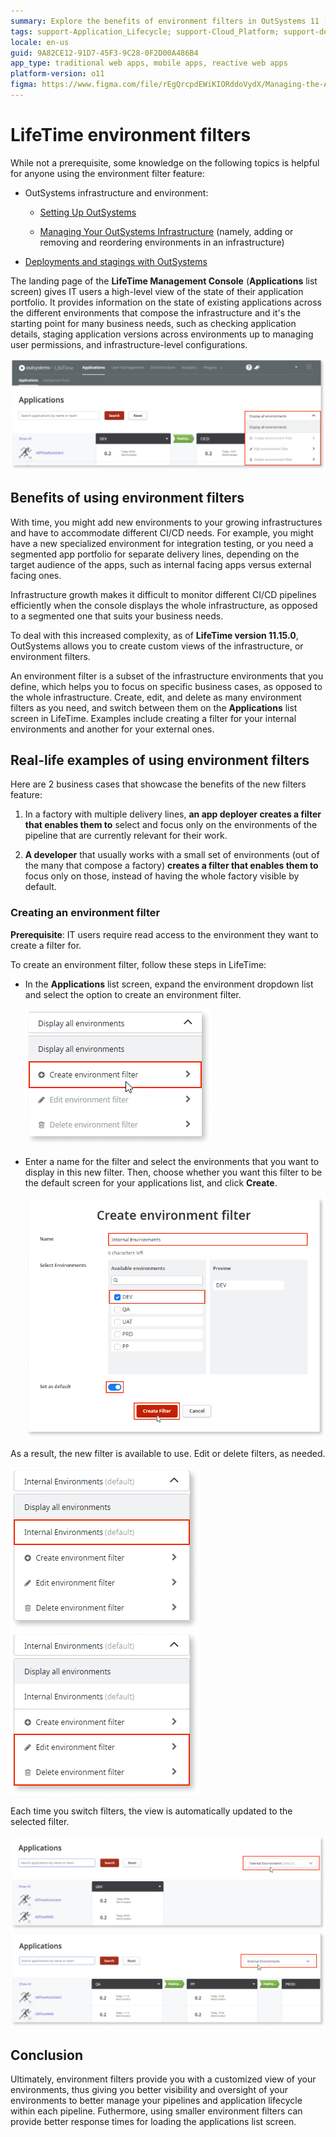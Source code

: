 ```yaml
---
summary: Explore the benefits of environment filters in OutSystems 11 (O11) for managing complex infrastructures and CI/CD pipelines.
tags: support-Application_Lifecycle; support-Cloud_Platform; support-devOps
locale: en-us
guid: 9A82CE12-91D7-45F3-9C28-0F2D00A486B4
app_type: traditional web apps, mobile apps, reactive web apps
platform-version: o11
figma: https://www.figma.com/file/rEgQrcpdEWiKIORddoVydX/Managing-the-Applications-Lifecycle?type=design&node-id=2186%3A6469&mode=design&t=rzWSTBJIapfhmERp-1
---
```

# LifeTime environment filters

<div class="info" markdown="1">

 While not a prerequisite, some knowledge on the following topics is helpful for anyone using the environment filter feature:

* OutSystems infrastructure and environment:

    * [Setting Up OutSystems](../setup-infra-platform/setup/intro.md)

    * [Managing Your OutSystems Infrastructure](initial-setup-of-an-infrastructure.md) (namely, adding or removing and reordering environments in an infrastructure)

* [Deployments and stagings with OutSystems](https://www.outsystems.com/evaluation-guide/how-does-outsystems-handle-deployment-and-staging/)

</div>

The landing page of the **LifeTime Management Console** (**Applications** list screen) gives IT users a high-level view of the state of their application portfolio. It provides information on the state of existing applications across the different environments that compose the infrastructure and it's the starting point for many  business needs, such as checking application details, staging application versions across environments up to managing user permissions, and infrastructure-level configurations.

![Screenshot of the LifeTime Management Console Applications list screen showing the state of applications across different environments](images/applications-lt.png "LifeTime Management Console Applications List")

## Benefits of using environment filters

With time, you might add new environments to your growing infrastructures and have to accommodate different CI/CD needs. For example, you might have a new specialized environment for integration testing, or you need a segmented app portfolio for separate delivery lines, depending on the target audience of the apps, such as internal facing apps versus external facing ones.

Infrastructure growth makes it difficult to monitor different CI/CD pipelines efficiently when the console displays the whole infrastructure, as opposed to a segmented one that suits your business needs.

To deal with this increased complexity, as of **LifeTime version 11.15.0**, OutSystems allows you to create custom views of the infrastructure, or environment filters. 

An environment filter is a subset of the infrastructure environments that you define, which helps you to focus on specific business cases, as opposed to the whole infrastructure. Create, edit, and delete as many environment filters as you need, and switch between them on the **Applications** list screen in LifeTime. Examples include creating a filter for your internal environments and another for your external ones. 

## Real-life examples of using environment filters

Here are 2 business cases that showcase the benefits of the new filters feature:

1. In a factory with multiple delivery lines, **an app deployer creates a filter that enables them to** select and focus only on the environments of the pipeline that are currently relevant for their work.

1. **A developer** that usually works with a small set of environments (out of the many that compose a factory) **creates a filter that enables them to** focus only on those, instead of having the whole factory visible by default.

### Creating an environment filter

**Prerequisite**: IT users require read access to the environment they want to create a filter for. 

To create an environment filter, follow these steps in LifeTime:

* In the **Applications** list screen, expand the environment dropdown list and select the option to create an environment filter.

    ![Step-by-step process showing how to create an environment filter in the LifeTime Management Console](images/create-filter-1-lt.png "Creating an Environment Filter in LifeTime")

* Enter a name for the filter and select the environments that you want to display in this new filter. Then, choose whether you want this filter to be the default screen for your applications list, and click **Create**.

    ![Dialog box for entering a name for the new environment filter and selecting environments to include](images/create-filter-2-lt.png "Environment Filter Configuration")

As a result, the new filter is available to use. Edit or delete filters, as needed.

![Notification of successful creation of a new environment filter with the filter list visible](images/result-successful-filter-list-lt.png "Successful Creation of Environment Filter")
![Options to edit or delete environment filters in the LifeTime Management Console](images/edit-delete-filter-lt.png "Edit and Delete Environment Filters")

Each time you switch filters, the view is automatically updated to the selected filter.

![LifeTime Management Console view filtered to show only internal environments](images/internal-filter-lt.png "Internal Environment Filter View")
![LifeTime Management Console view filtered to show only external environments](images/external-filter-lt.png "External Environment Filter View")

## Conclusion

Ultimately, environment filters provide you with a customized view of your environments, thus giving you better visibility and oversight of your environments to better manage your pipelines and application lifecycle within each pipeline. Futhermore, using smaller environment filters can provide better response times for loading the applications list screen.
